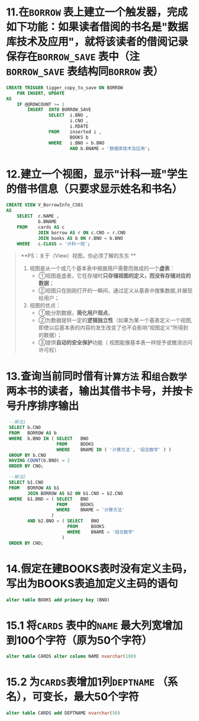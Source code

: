 # 11.在`BORROW` 表上建立一个触发器，完成如下功能：如果读者借阅的书名是"数据库技术及应用"，就将该读者的借阅记录保存在`BORROW_SAVE` 表中（注`BORROW_SAVE` 表结构同`BORROW` 表）

```sql
CREATE TRIGGER tigger_copy_to_save ON BORROW
    FOR INSERT, UPDATE
AS
    IF @@ROWCOUNT >= 1
        INSERT  INTO BORROW_SAVE
                SELECT  i.BNO ,
                        i.CNO ,
                        i.RDATE
                FROM    inserted i ,
                        BOOKS b
                WHERE   i.BNO = b.BNO
                        AND b.BNAME = '数据库技术及应用';
```

# 12.建立一个视图，显示"计科一班"学生的借书信息（只要求显示姓名和书名）

```sql
CREATE VIEW V_BorrowInfo_CS01
AS
    SELECT  c.NAME ,
            b.BNAME
    FROM    cards AS c
            JOIN borrow AS r ON c.CNO = r.CNO
            JOIN books AS b ON r.BNO = b.BNO
    WHERE   c.CLASS = '计科一班';
```

> **PS：关于（View）视图，你必须了解的东东 **
>
> 1. 视图是从一个或几个基本表中根据用户需要而做成的一个**虚表**：
>    - ①视图是虚表，它在存储时**只存储视图的定义，而没有存储对应的数据**；
>    - ②视图只在刚刚打开的一瞬间，通过定义从基表中搜集数据,并展现给用户；
> 2. 视图的优点：
>    - ①能分割数据，**简化用户观点**。
>    - ②为数据提供一定的**逻辑独立性**（如果为某一个基表定义一个视图,即使以后基本表的内容的发生改变了也不会影响“视图定义”所得到的数据）；
>    - ③提供**自动的安全保护**功能（ 视图能像基本表一样授予或撤消访问许可权）

# 13.查询当前同时借有`计算方法` 和`组合数学` 两本书的读者，输出其借书卡号，并按卡号升序排序输出

```sql
 --解法1
 SELECT b.CNO
 FROM   BORROW AS b
 WHERE  b.BNO IN ( SELECT   BNO
                   FROM     BOOKS
                   WHERE    BNAME IN ( '计算方法', '组合数学' ) )
 GROUP BY b.CNO
 HAVING COUNT(b.BNO) = 2
 ORDER BY CNO;

 --解法2
 SELECT b1.CNO
 FROM   BORROW AS b1
        JOIN BORROW AS b2 ON b1.CNO = b2.CNO
 WHERE  b1.BNO = ( SELECT   BNO
                   FROM     BOOKS
                   WHERE    BNAME = '计算方法'
                 )
        AND b2.BNO = ( SELECT   BNO
                       FROM     BOOKS
                       WHERE    BNAME = '组合数学'
                     )
 ORDER BY CNO;


```

# 14.假定在建BOOKS表时没有定义主码，写出为BOOKS表追加定义主码的语句

```sql
alter table BOOKS add primary key (BNO)
```



# 15.1 将`CARDS` 表中的`NAME` 最大列宽增加到100个字符（原为50个字符）

```sql
alter table CARDS alter column NAME nvarchar(100)
```



# 15.2 为`CARDS`表增加1列`DEPTNAME` （系名），可变长，最大50个字符

```sql
alter table CARDS add DEPTNAME nvarchar(50)
```

